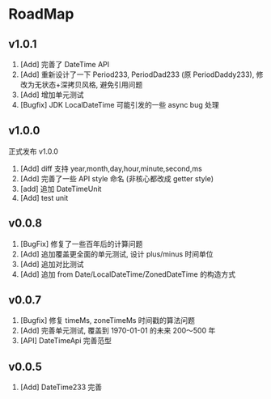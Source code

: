 # RoadMap

## v1.0.1
1. [Add] 完善了 DateTime API
2. [Add] 重新设计了一下 Period233, PeriodDad233 (原 PeriodDaddy233), 修改为无状态+深拷贝风格, 避免引用问题
3. [Add] 增加单元测试
4. [Bugfix] JDK LocalDateTime 可能引发的一些 async bug 处理

## v1.0.0
正式发布 v1.0.0
1. [Add] diff 支持 year,month,day,hour,minute,second,ms
2. [Add] 完善了一些 API style 命名 (非核心都改成 getter style)
3. [add] 追加 DateTimeUnit
4. [Add] test unit


## v0.0.8
1. [BugFix] 修复了一些百年后的计算问题
2. [Add] 追加覆盖更全面的单元测试, 设计 plus/minus 时间单位
3. [Add] 追加对比测试
4. [Add] 追加 from Date/LocalDateTime/ZonedDateTime 的构造方式

## v0.0.7
1. [Bugfix] 修复 timeMs, zoneTimeMs 时间戳的算法问题
2. [Add] 完善单元测试, 覆盖到 1970-01-01 的未来 200～500 年
3. [API] DateTimeApi 完善范型


## v0.0.5
1. [Add] DateTime233 完善
